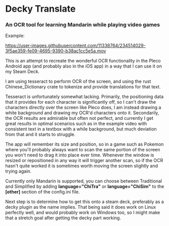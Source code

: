 # Decky Translate
### An OCR tool for learning Mandarin while playing video games
Example:

https://user-images.githubusercontent.com/11338764/234514029-3f5ae359-fe09-4695-9390-b38ac1cc5e5a.mov

This is an attempt to recreate the wonderful OCR functionality in the Pleco Android app (and probably also in the iOS app) in a way that I can use it on my Steam Deck.

I am using tesseract to perform OCR of the screen, and using the rust Chinese_Dictionary crate to tokenize and provide translations for that text.

Tesseract is unfortunately somewhat lacking. Primarily, the positioning data that it provides for each character is significantly off, so I can't draw the characters directly over the screen like Pleco does, I am instead drawing a white background and drawing my OCR'd characters onto it. Secondarily, the OCR results are admirable but often not perfect, and currently I get great results in optimal scenarios such as in the example video with consistent text in a textbox with a while background, but much deviation from that and it starts to struggle.

The app will remember its size and position, so in a game such as Pokemon where you'll probably always want to scan the same portion of the screen you won't need to drag it into place ever time. Whenever the window is resized or repositioned in any way it will trigger another scan, so if the OCR hasn't quite worked it is sometimes worth moving the screen slightly and trying again.

Currently only Mandarin is supported, you can choose between Traditional and Simplified by adding **language="ChiTra"** or **language="ChiSim"** to the **[other]** section of the config.ini file.

Next step is to determine how to get this onto a steam deck, preferably as a decky plugin as the name implies. That being said it does work on Linux perfectly well, and would probably work on Windows too, so I might make that a stretch goal after getting the decky part working.
